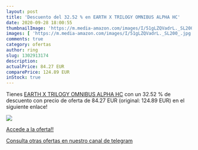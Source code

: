 ```yaml
---
layout: post
title: 'Descuento del 32.52 % en EARTH X TRILOGY OMNIBUS ALPHA HC'
date: 2020-09-28 18:00:55
thumbnailImage: 'https://m.media-amazon.com/images/I/51gLZQVadrL._SL200_.jpg'
images: [ 'https://m.media-amazon.com/images/I/51gLZQVadrL._SL200_.jpg' ]
comments: true
category: ofertas
author: ring
slug: 1302913174
description:
actualPrice: 84.27 EUR
comparePrice: 124.89 EUR
inStock: true
---
```


Tienes [EARTH X TRILOGY OMNIBUS ALPHA HC](https://www.amazon.es/dp/1302913174/?tag=redken-21) con un 32.52 % de descuento con precio de oferta de 84.27 EUR (original: 124.89 EUR) en el siguiente enlace!

[![](https://m.media-amazon.com/images/I/51gLZQVadrL._SL200_.jpg)](https://www.amazon.es/dp/1302913174/?tag=redken-21)

[Accede a la oferta!!](https://www.amazon.es/dp/1302913174/?tag=redken-21)

[Consulta otras ofertas en nuestro canal de telegram](https://t.me/s/ofertas25)
